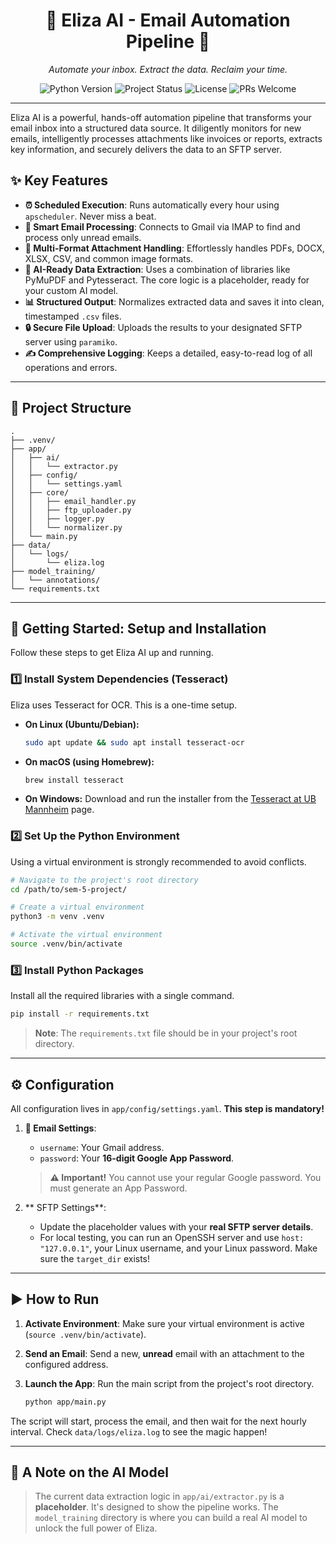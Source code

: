<div align="center">

# 🤖 Eliza AI - Email Automation Pipeline 🤖

*Automate your inbox. Extract the data. Reclaim your time.*

</div>

<p align="center">
  <img src="https://img.shields.io/badge/python-3.10+-blue.svg" alt="Python Version">
  <img src="https://img.shields.io/badge/status-in--development-orange.svg" alt="Project Status">
  <img src="https://img.shields.io/badge/license-MIT-green.svg" alt="License">
  <img src="https://img.shields.io/badge/PRs-welcome-brightgreen.svg" alt="PRs Welcome">
</p>

---

Eliza AI is a powerful, hands-off automation pipeline that transforms your email inbox into a structured data source. It diligently monitors for new emails, intelligently processes attachments like invoices or reports, extracts key information, and securely delivers the data to an SFTP server.

## ✨ Key Features

* **⏰ Scheduled Execution**: Runs automatically every hour using `apscheduler`. Never miss a beat.
* **📧 Smart Email Processing**: Connects to Gmail via IMAP to find and process only unread emails.
* **📄 Multi-Format Attachment Handling**: Effortlessly handles PDFs, DOCX, XLSX, CSV, and common image formats.
* **🧠 AI-Ready Data Extraction**: Uses a combination of libraries like PyMuPDF and Pytesseract. The core logic is a placeholder, ready for your custom AI model.
* **📊 Structured Output**: Normalizes extracted data and saves it into clean, timestamped `.csv` files.
* **🔒 Secure File Upload**: Uploads the results to your designated SFTP server using `paramiko`.
* **✍️ Comprehensive Logging**: Keeps a detailed, easy-to-read log of all operations and errors.

---

## 📂 Project Structure

```text
.
├── .venv/
├── app/
│   ├── ai/
│   │   └── extractor.py
│   ├── config/
│   │   └── settings.yaml
│   ├── core/
│   │   ├── email_handler.py
│   │   ├── ftp_uploader.py
│   │   ├── logger.py
│   │   └── normalizer.py
│   └── main.py
├── data/
│   └── logs/
│       └── eliza.log
├── model_training/
│   └── annotations/
└── requirements.txt
```

---

## 🚀 Getting Started: Setup and Installation

Follow these steps to get Eliza AI up and running.

### 1️⃣ Install System Dependencies (Tesseract)

Eliza uses Tesseract for OCR. This is a one-time setup.

* **On Linux (Ubuntu/Debian):**
    ```bash
    sudo apt update && sudo apt install tesseract-ocr
    ```
* **On macOS (using Homebrew):**
    ```bash
    brew install tesseract
    ```
* **On Windows:**
    Download and run the installer from the [Tesseract at UB Mannheim](https://github.com/UB-Mannheim/tesseract/wiki) page.

### 2️⃣ Set Up the Python Environment

Using a virtual environment is strongly recommended to avoid conflicts.

```bash
# Navigate to the project's root directory
cd /path/to/sem-5-project/

# Create a virtual environment
python3 -m venv .venv

# Activate the virtual environment
source .venv/bin/activate
```

### 3️⃣ Install Python Packages

Install all the required libraries with a single command.

```bash
pip install -r requirements.txt
```
> **Note**: The `requirements.txt` file should be in your project's root directory.

---

## ⚙️ Configuration

All configuration lives in `app/config/settings.yaml`. **This step is mandatory!**

1.  **📧 Email Settings**:
    * `username`: Your Gmail address.
    * `password`: Your **16-digit Google App Password**.
    > **⚠️ Important!** You cannot use your regular Google password. You must generate an App Password.

2.  ** SFTP Settings**:
    * Update the placeholder values with your **real SFTP server details**.
    * For local testing, you can run an OpenSSH server and use `host: "127.0.0.1"`, your Linux username, and your Linux password. Make sure the `target_dir` exists!

---

## ▶️ How to Run

1.  **Activate Environment**: Make sure your virtual environment is active (`source .venv/bin/activate`).
2.  **Send an Email**: Send a new, **unread** email with an attachment to the configured address.
3.  **Launch the App**: Run the main script from the project's root directory.

    ```bash
    python app/main.py
    ```

The script will start, process the email, and then wait for the next hourly interval. Check `data/logs/eliza.log` to see the magic happen!

---

## 🧠 A Note on the AI Model

> The current data extraction logic in `app/ai/extractor.py` is a **placeholder**. It's designed to show the pipeline works. The `model_training` directory is where you can build a real AI model to unlock the full power of Eliza.
